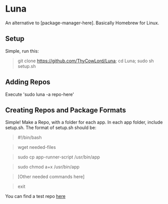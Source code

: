 # Luna
An alternative to [package-manager-here]. Basically Homebrew for Linux.

## Setup
Simple, run this:

> git clone https://github.com/ThyCowLord/Luna; cd Luna; sudo sh setup.sh

## Adding Repos
Execute 'sudo luna -a repo-here'

## Creating Repos and Package Formats
Simple! Make a Repo, with a folder for each app. In each app folder, include setup.sh. The format of setup.sh should be:

> #!/bin/bash

> wget needed-files 

> sudo cp app-runner-script /usr/bin/app

> sudo chmod a+x /usr/bin/app

> [Other needed commands here]

> exit

You can find a test repo [here](https://git.io/vxOzp)
